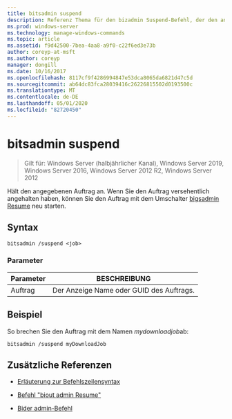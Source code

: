 ```yaml
---
title: bitsadmin suspend
description: Referenz Thema für den bizadmin Suspend-Befehl, der den angegebenen Auftrag anhält.
ms.prod: windows-server
ms.technology: manage-windows-commands
ms.topic: article
ms.assetid: f9d42500-7bea-4aa8-a9f0-c22f6ed3e73b
author: coreyp-at-msft
ms.author: coreyp
manager: dongill
ms.date: 10/16/2017
ms.openlocfilehash: 8117cf9f4286994847e53dca8065da6821d47c5d
ms.sourcegitcommit: ab64dc83fca28039416c26226815502d0193500c
ms.translationtype: MT
ms.contentlocale: de-DE
ms.lasthandoff: 05/01/2020
ms.locfileid: "82720450"
---
```

# <a name="bitsadmin-suspend"></a>bitsadmin suspend

> Gilt für: Windows Server (halbjährlicher Kanal), Windows Server 2019, Windows Server 2016, Windows Server 2012 R2, Windows Server 2012

Hält den angegebenen Auftrag an. Wenn Sie den Auftrag versehentlich angehalten haben, können Sie den Auftrag mit dem Umschalter [bigsadmin Resume](bitsadmin-resume.md) neu starten.

## <a name="syntax"></a>Syntax

```
bitsadmin /suspend <job>
```

### <a name="parameters"></a>Parameter

| Parameter | BESCHREIBUNG |
| --------- | ---------- |
| Auftrag | Der Anzeige Name oder GUID des Auftrags. |

## <a name="example"></a>Beispiel

So brechen Sie den Auftrag mit dem Namen *mydownloadjob*ab:


```
bitsadmin /suspend myDownloadJob
```

## <a name="additional-references"></a>Zusätzliche Referenzen

- [Erläuterung zur Befehlszeilensyntax](command-line-syntax-key.md)

- [Befehl "biout admin Resume"](bitsadmin-resume.md)

- [Bider admin-Befehl](bitsadmin.md)
